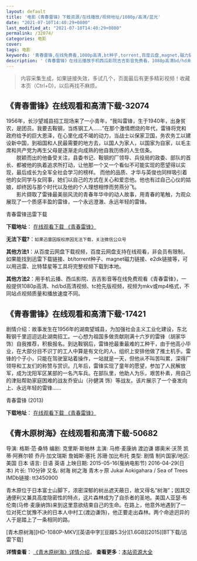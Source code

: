 ```yaml
---
layout: default
title: '电影《青春雷锋》下载资源/在线播放/视频地址/1080p/高清/蓝光'
date: "2021-07-10T14:40:29+0800"
last_modified_at: "2021-07-10T14:40:29+0800"
permalink: /32074/
categories: 电影
cover:
tags: 电影
keywords: '青春雷锋,在线免费看,1080p高清,bt种子,torrent,百度云盘,magnet,磁力链,迅雷下载资源'
description: '《青春雷锋》在线云播放手机西瓜影院吉吉影音免费看，1080p高清bd/hd未删减完整版和tc抢先枪版，mkv/mp4格式，附带bt/torrent种子、magnet/磁力链、百度云盘、网盘资源迅雷下载链接'
---
```


>内容采集生成，如果链接失效，多试几个，页面最后有更多精彩视频！收藏本页（Ctrl+D)，以后再找不麻烦。


## 《青春雷锋》在线观看和高清下载-32074

1956年，长沙望城县招工现场来了一小青年，“我叫雷锋，生于1940年，出身贫农，是团员。我要去鞍钢，当炼钢工人……”在那个激情燃烧的年代，雷锋将党和政府给予的巨大恩泽，在心里化成不竭的动力，当战士以保家卫国，务农务工以建设新中国，到祖国和人民最需要的地方去，以国人为家人，以国家为自家，以毛主席和共产党为再生父母是逐渐走向成熟的他自我历练的人生信条。<br />　　脱颖而出的他备受关注，县委书记、鞍钢的厂领导、兵役局的政委、部队的首长、都被他的执着追求所打动，让他那一个又一个看似不可能实现的愿望得以实现，最后成长为全军全社会学习的榜样。 而他的品质、才华与英俊也同样吸引着他的女同学与女同事，她们以自己的方式在关心和爱恋他。他也有过自己心仪的姑娘，却终因与那个时代以及他的个人理想相悖而劳燕分飞。<br />　　影片撷取了雷锋最美丽风流的青春年华中的动人故事，用青春的笔触，为观众展现了一个质感丰盈的雷锋，一个永远澄澈、永远年轻的雷锋。


青春雷锋迅雷下载

**下载地址**： [在线观看下载 《青春雷锋》](https://www.993dy.com//vod-detail-id-16597.html) 


**无法下载?**：`如果迅雷因版权原因无法下载，关注微信公众号 `

**其他方法1**：从百度云网盘下载视频，百度云网盘支持在线观看，非会员有限制，如果能找到迅雷下载链接、bt/torrent种子、magnet磁力链接、e2dk链接等，可以用迅雷、比特彗星等工具将完整视频下载到本地。

**其他方法2**：用手机云播、西瓜影院、吉吉影音等在线免费观看《青春雷锋》，一般提供1080p高清、hd/bd高清视频、tc抢先版视频，视频为mkv或mp4格式，不同站点视频质量和播放速度不同。


## 《青春雷锋》在线观看和高清下载-17421

剧情介绍：故事发生在1956年的湖南望城县，为加强社会主义工业化建设，东北鞍钢千里迢迢远赴湖南招工。一心想为祖国多做贡献刚满十六岁的雷锋（胡家华 饰）自我推荐，积极报名。到达鞍钢后，雷锋抢最重最难的工种干，由于他高小毕业，在大部分目不识丁的工人中算是有文化的人，组织上安排他做了推土机手。雷锋的个子小，只能在驾驶室站着操作，一站就是一天，但他从不叫苦叫累，深得厂领导和工友们的称赞与赏识。几年后，雷锋实现了童年的愿望，参加了人民解放军，成为沈阳军区某部的一名汽车兵。在部队里，他助人为乐，艰苦朴素，用自己的津贴帮助家庭困难的战友乔安山（孙健淇 饰）等战友。该片展示了一个奋发向上、永远年轻的雷锋......


青春雷锋 (2013)

**下载地址**： [在线观看下载 《青春雷锋》](https://www.btbtdy.me/btdy/dy3595.html) 


## 《青木原树海》在线观看和高清下载-50682

导演: 格斯·范·桑特 编剧: 克里斯·斯帕林 主演: 马修·麦康纳 渡边谦 娜奥米·沃茨 凯蒂·阿赛尔顿 乔丹·加文瑞斯 詹姆斯·塞托 苏珊·加比布托 类型: 剧情 制片国家/地区: 美国 日本 语言: 日语 英语 上映日期: 2015-05-16(戛纳电影节) 2016-04-29(日本) 片长: 110分钟 又名: 树海 树之海 青木ヶ原 Jukai Aokigahara / Sea of Trees IMDb链接: tt3450900

青木原位于日本富士山脚下，浓密深郁的树丛遮天蔽日，故又得名”树海”；因其交通便利又兼具高度隐密性的特点，这片森林成为了自杀者的圣地。美国人亚瑟·布伦南(马修·麦康纳饰)来到这里意欲结束自己的生命。在路上，他意外地遇到了一位对死亡犹豫不决的日本人中村工(渡边谦饰)，他正要走出森林。两个命途迥异的人于是踏上了一条相同的路。


[青木原树海][HD-1080P-MKV][英语中字][豆瓣5.3分][1.6GB][2015][BT下载/迅雷下载]

**详情查看**： [《青木原树海》详情介绍](/movie/50682/)， **查看更多**：[本站资源大全](/movie/t/all/)

